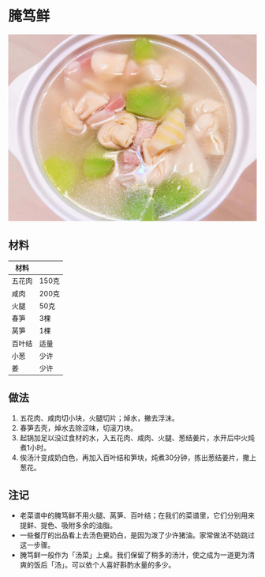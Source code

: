 # 腌笃鲜

![](https://github.com/NiborPolaris/Recipes/blob/master/Images/腌笃鲜.jpg)

## 材料

| 材料 |   |
| --- | --- |
| 五花肉 | 150克 |
| 咸肉 | 200克 |
| 火腿 | 50克|
| 春笋 | 3棵 |
| 莴笋 | 1棵 |
| 百叶结 | 适量 |
| 小葱 | 少许 |
| 姜 | 少许 |

## 做法

1. 五花肉、咸肉切小块，火腿切片；焯水，撇去浮沫。
2. 春笋去壳，焯水去除涩味，切滚刀块。
3. 起锅加足以没过食材的水，入五花肉、咸肉、火腿、葱结姜片，水开后中火炖煮1小时。
4. 俟汤汁变成奶白色，再加入百叶结和笋块，炖煮30分钟，拣出葱结姜片，撒上葱花。

## 注记

- 老菜谱中的腌笃鲜不用火腿、莴笋、百叶结；在我们的菜谱里，它们分别用来提鲜、提色、吸附多余的油脂。
- 一些餐厅的出品看上去汤色更奶白，是因为泼了少许猪油。家常做法不妨跳过这一步骤。
- 腌笃鲜一般作为「汤菜」上桌。我们保留了稍多的汤汁，使之成为一道更为清爽的饭后「汤」。可以依个人喜好斟酌水量的多少。